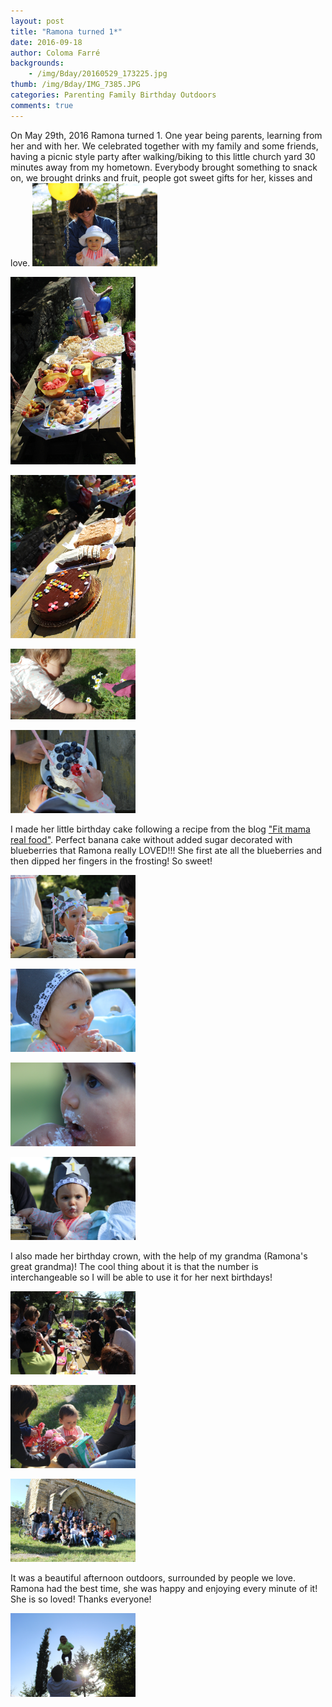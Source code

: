 ```yaml
---
layout: post
title: "Ramona turned 1*"
date: 2016-09-18
author: Coloma Farré
backgrounds:
    - /img/Bday/20160529_173225.jpg
thumb: /img/Bday/IMG_7385.JPG
categories: Parenting Family Birthday Outdoors
comments: true
---
```


On May 29th, 2016 Ramona turned 1. One year being parents, learning from her and with her. We celebrated together with my family and some friends, having a picnic style party after walking/biking to this little church yard 30 minutes away from my hometown. Everybody brought something to snack on, we brought drinks and fruit, people got sweet gifts for her, kisses and love.
<a href="/img/Bday/IMG_7284.JPG"> <img border="0" alt="Caption goes here" src = "/img/Bday/IMG_7284.JPG" width = "200"></a>

<a href="/img/Bday/IMG_7267.JPG"> <img border="0" alt="Caption goes here" src = "/img/Bday/IMG_7267.JPG" width = "200"></a>

<a href="/img/Bday/IMG_7251.JPG"> <img border="0" alt="Caption goes here" src = "/img/Bday/IMG_7251.JPG" width = "200"></a>

<a href="/img/Bday/20160529_181757.jpg"> <img border="0" alt="Caption goes here" src = "/img/Bday/20160529_181757.jpg" width = "200"></a>

<a href="/img/Bday/IMG_7339.jpg"> <img border="0" alt="Caption goes here" src = "/img/Bday/IMG_7339.jpg" width = "200"></a>

I made her little birthday cake following a recipe from the blog <a href="http://www.fitmamarealfood.com/babys-first-smash-cake-healthy-no-sugar-banana-cake/" target="_blank">"Fit mama real food"</a>. Perfect banana cake without added sugar decorated with blueberries that Ramona really LOVED!!! She first ate all the blueberries and then dipped her fingers in the frosting! So sweet!

<a href="/img/Bday/IMG_7331.jpg"> <img border="0" alt="Caption goes here" src = "/img/Bday/IMG_7331.jpg" width = "200"></a>

<a href="/img/Bday/IMG_7362.jpg"> <img border="0" alt="Caption goes here" src = "/img/Bday/IMG_7362.jpg" width = "200"></a>

<a href="/img/Bday/IMG_7405.jpg"> <img border="0" alt="Caption goes here" src = "/img/Bday/IMG_7405.jpg" width = "200"></a>

<a href="/img/Bday/IMG_7400.JPG"> <img border="0" alt="Caption goes here" src = "/img/Bday/IMG_7400.JPG" width = "200"></a>

I also made her birthday crown, with the help of my grandma (Ramona's great grandma)! The cool thing about it is that the number is interchangeable so I will be able to use it for her next birthdays!

<a href="/img/Bday/IMG_7347.jpg"> <img border="0" alt="Caption goes here" src = "/img/Bday/IMG_7347.jpg" width = "200"></a>

<a href="/img/Bday/IMG_7425.JPG"> <img border="0" alt="Caption goes here" src = "/img/Bday/IMG_7425.JPG" width = "200"></a>

<a href="/img/Bday/IMG_7417.jpg"> <img border="0" alt="Caption goes here" src = "/img/Bday/IMG_7417.jpg" width = "200"></a>

It was a beautiful afternoon outdoors, surrounded by people we love. Ramona had the best time, she was happy and enjoying every minute of it! She is so loved! Thanks everyone!


<a href="/img/Bday/IMG_7580.jpg"> <img border="0" alt="Caption goes here" src = "/img/Bday/IMG_7580.jpg" width = "200"></a>
